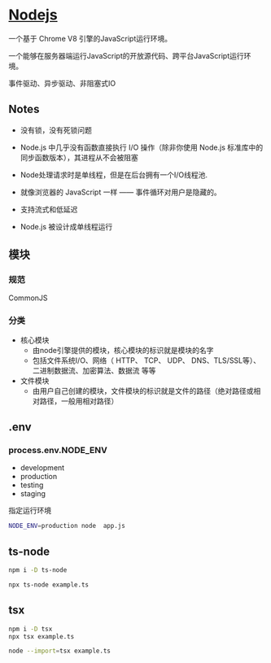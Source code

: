 # [Nodejs](https://nodejs.org/en/)

一个基于 Chrome V8 引擎的JavaScript运行环境。

一个能够在服务器端运行JavaScript的开放源代码、跨平台JavaScript运行环境。

事件驱动、异步驱动、非阻塞式IO

## Notes

* 没有锁，没有死锁问题

* Node.js 中几乎没有函数直接执行 I/O 操作（除非你使用 Node.js 标准库中的同步函数版本），其进程从不会被阻塞
* Node处理请求时是单线程，但是在后台拥有一个I/O线程池.
* 就像浏览器的 JavaScript 一样 —— 事件循环对用户是隐藏的。
* 支持流式和低延迟
* Node.js 被设计成单线程运行

## 模块

### 规范

CommonJS

### 分类

* 核心模块
  * 由node引擎提供的模块，核心模块的标识就是模块的名字
  * 包括文件系统I/O、网络（ HTTP、 TCP、 UDP、 DNS、TLS/SSL等）、二进制数据流、加密算法、数据流 等等
* 文件模块
  * 由用户自己创建的模块，文件模块的标识就是文件的路径（绝对路径或相对路径，一般用相对路径）

## .env

### process.env.NODE_ENV

* development
* production
* testing
* staging

指定运行环境

```bash
NODE_ENV=production node  app.js
```



## ts-node

```bash
npm i -D ts-node

npx ts-node example.ts
```

## tsx

```bash
npm i -D tsx
npx tsx example.ts

node --import=tsx example.ts
```





